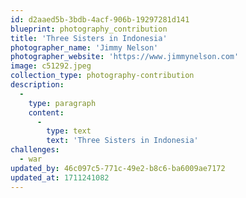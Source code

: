 ```yaml
---
id: d2aaed5b-3bdb-4acf-906b-19297281d141
blueprint: photography_contribution
title: 'Three Sisters in Indonesia'
photographer_name: 'Jimmy Nelson'
photographer_website: 'https://www.jimmynelson.com'
image: c51292.jpeg
collection_type: photography-contribution
description:
  -
    type: paragraph
    content:
      -
        type: text
        text: 'Three Sisters in Indonesia'
challenges:
  - war
updated_by: 46c097c5-771c-49e2-b8c6-ba6009ae7172
updated_at: 1711241082
---
```

